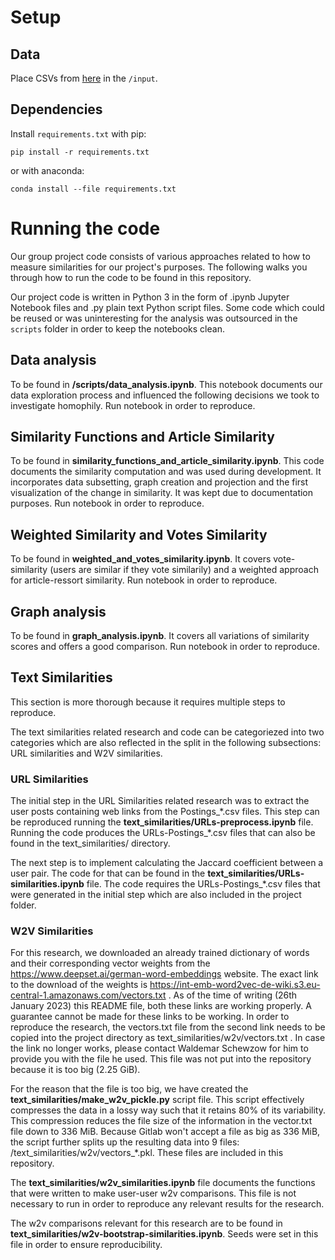 # Setup
## Data 
Place CSVs from [here](https://sna22w.jupyter.hpc.tuwien.ac.at) in the `/input`.

## Dependencies
Install `requirements.txt` with pip: 
```
pip install -r requirements.txt
```
or with anaconda: 
```
conda install --file requirements.txt
```

# Running the code
Our group project code consists of various approaches related to how to measure similarities for our project's purposes. The following walks you through how to run the code to be found in this repository.

Our project code is written in Python 3 in the form of .ipynb Jupyter Notebook files and .py plain text Python script files.
Some code which could be reused or was uninteresting for the analysis was outsourced in the `scripts` folder in order to keep the notebooks clean.

## Data analysis 
To be found in **/scripts/data_analysis.ipynb**. This notebook documents our data exploration process and influenced the following decisions we took to investigate homophily. Run notebook in order to reproduce.

## Similarity Functions and Article Similarity
To be found in **similarity_functions_and_article_similarity.ipynb**. This code documents the similarity computation and was used during development. It incorporates data subsetting, graph creation and projection and the first visualization of the change in similarity. It was kept due to documentation purposes. Run notebook in order to reproduce.

## Weighted Similarity and Votes Similarity
To be found in **weighted_and_votes_similarity.ipynb**. It covers vote-similarity (users are similar if they vote similarily) and a weighted approach for article-ressort similarity. Run notebook in order to reproduce.

## Graph analysis
To be found in **graph_analysis.ipynb**. It covers all variations of similarity scores and offers a good comparison. Run notebook in order to reproduce.

## Text Similarities
This section is more thorough because it requires multiple steps to reproduce.

The text similarities related research and code can be categoriezed into two categories which are also reflected in the split in the following subsections: URL similarities and W2V similarities.

### URL Similarities
The initial step in the URL Similarities related research was to extract the user posts containing web links from the Postings_\*.csv files. This step can be reproduced running the **text_similarities/URLs-preprocess.ipynb** file. Running the code produces the URLs-Postings_\*.csv files that can also be found in the text_similarities/ directory.

The next step is to implement calculating the Jaccard coefficient between a user pair. The code for that can be found in the **text_similarities/URLs-similarities.ipynb** file. The code requires the URLs-Postings_\*.csv files that were generated in the initial step which are also included in the project folder.

### W2V Similarities
For this research, we downloaded an already trained dictionary of words and their corresponding vector weights from the https://www.deepset.ai/german-word-embeddings website. The exact link to the download of the weights is https://int-emb-word2vec-de-wiki.s3.eu-central-1.amazonaws.com/vectors.txt . As of the time of writing (26th January 2023) this README file, both these links are working properly. A guarantee cannot be made for these links to be working. In order to reproduce the research, the vectors.txt file from the second link needs to be copied into the project directory as text_similarities/w2v/vectors.txt . In case the link no longer works, please contact Waldemar Schewzow for him to provide you with the file he used. This file was not put into the repository because it is too big (2.25 GiB).

For the reason that the file is too big, we have created the **text_similarities/make_w2v_pickle.py** script file. This script effectively compresses the data in a lossy way such that it retains 80% of its variability. This compression reduces the file size of the information in the vector.txt file down to 336 MiB. Because Gitlab won't accept a file as big as 336 MiB, the script further splits up the resulting data into 9 files: /text_similarities/w2v/vectors_\*.pkl. These files are included in this repository.

The **text_similarities/w2v_similarities.ipynb** file documents the functions that were written to make user-user w2v comparisons. This file is not necessary to run in order to reproduce any relevant results for the research.

The w2v comparisons relevant for this research are to be found in **text_similarities/w2v-bootstrap-similarities.ipynb**. Seeds were set in this file in order to ensure reproducibility.
